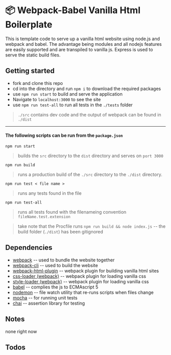 # 📦 Webpack-Babel Vanilla Html Boilerplate

This is template code to serve up a vanilla html website using node.js and webpack and babel.  The advantage being modules and all nodejs features are easily supported and are transpiled to vanilla js. Express is used to serve the static build files.

## Getting started

* fork and clone this repo
* cd into the directory and run `npm i` to download the required packages
* use `npm run start` to build and serve the application 
* Navigate to `localhost:3000` to see the site
* use `npm run test-all` to run all tests in the `./tests` folder
  
> `./src` contains dev code and the output of webpack can be found in `./dist`

---

#### The following scripts can be run from the `package.json`

`npm run start`

> builds the `src` directory to the `dist` directory and serves on `port 3000`

`npm run build` 

>  runs a production build of the `./src` directory to the `./dist` directory.

`npm run test < file name >` 

> runs any tests found in the file

`npm run test-all` 

> runs all tests found with the filenameing convention `fileName.test.extension`

> take note that the Procfile runs `npm run build && node index.js` -- the build folder (`./dist`) has been gitignored

## Dependencies 

* [webpack](https://webpack.js.org/) -- used to bundle the website together
* [webpack-cli](https://webpack.js.org/api/cli/) -- used to build the website
* [webpack-html-plugin](https://webpack.js.org/plugins/html-webpack-plugin/) -- webpack plugin for building vanilla html sites
* [css-loader (webpack)](https://webpack.js.org/loaders/css-loader/) -- webpack plugin for loading vanilla css
* [style-loader (webpack)](https://webpack.js.org/loaders/style-loader/) -- webpack plugin for loading vanilla css
* [babel](https://babeljs.io/) -- complies the js to ECMAscript 5
* [nodemon](https://www.npmjs.com/package/nodemon) -- file watch utility that re-runs scripts when files change
* [mocha](https://mochajs.org/) -- for running unit tests
* [chai](https://www.chaijs.com/) -- assertion library for testing

## Notes

none right now 

## Todos
